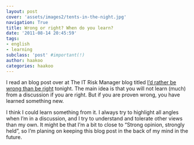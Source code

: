 ```yaml
---
layout: post
cover: 'assets/images2/tents-in-the-night.jpg'
navigation: True
title: Wrong or right? When do you learn?
date: '2011-08-14 20:45:59'
tags:
- english
- learning
subclass: 'post' #important(!)
author: haakoo
categories: haakoo
---
```



I read an blog post over at The IT Risk Manager blog titled [I’d rather be wrong than be right](http://theitriskmanager.wordpress.com/2011/08/11/id-rather-be-wrong-than-be-right/) tonight. The main idea is that you will not learn (much) from a discussion if you are right. But if you are proven wrong, you have learned something new.

I think I could learn something from it. I always try to highlight all angles when I’m in a discussion, and I try to understand and tolerate other views than my own. It might be that I’m a bit to close to “Strong opinion, strongly held”, so I’m planing on keeping this blog post in the back of my mind in the future.
